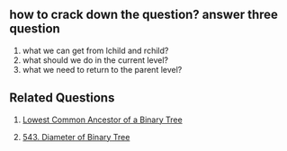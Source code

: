 ## how to crack down the question? answer three question

1. what we can get from lchild and rchild?
2. what should we do in the current level?
3. what we need to return to the parent level?

## Related Questions

1. [Lowest Common Ancestor of a Binary Tree](/QuestionPool/236LowerCommonAncestor.md)

2. [543. Diameter of Binary Tree](/QuestionPool/543DiameterBinaryTree.md)
